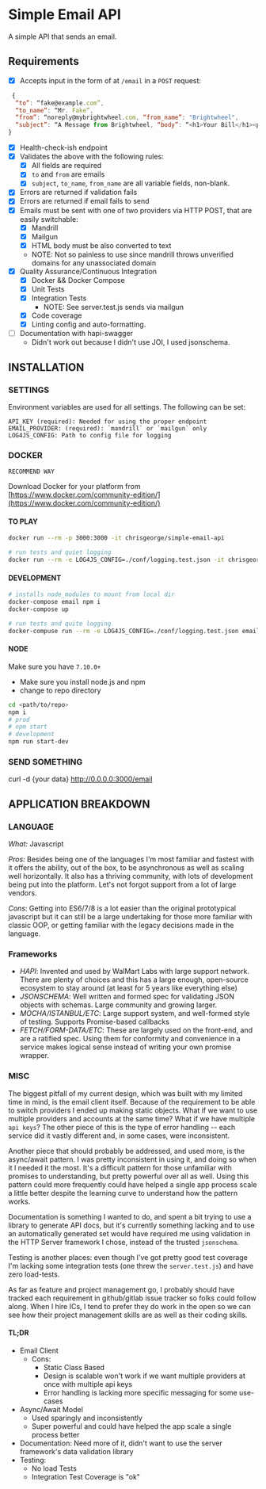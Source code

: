 Simple Email API
=========
A simple API that sends an email.

## Requirements

- [X] Accepts input in the form of at `/email` in a `POST` request:
```javascript
 {
  “to”: “fake@example.com”,
  “to_name”: “Mr. Fake”,
  “from”: “noreply@mybrightwheel.com, “from_name”: "Brightwheel",
  “subject”: “A Message from Brightwheel, “body”: “<h1>Your Bill</h1><p>$10</p>”
}
```
- [X] Health-check-ish endpoint
- [X] Validates the above with the following rules:
  - [X] All fields are required
  - [X] `to` and `from` are emails
  - [X] `subject`, `to_name`, `from_name` are all variable fields, non-blank.
- [X] Errors are returned if validation fails
- [X] Errors are returned if email fails to send
- [X] Emails must be sent with one of two providers via HTTP POST, that are easily switchable:
  - [X] Mandrill
  - [X] Mailgun
  - [X] HTML body must be also converted to text
  - NOTE: Not so painless to use since mandrill throws unverified domains for any unassociated domain
- [X] Quality Assurance/Continuous Integration
  - [X] Docker && Docker Compose
  - [X] Unit Tests
  - [X] Integration Tests
    - NOTE: See server.test.js sends via mailgun
  - [X] Code coverage
  - [X] Linting config and auto-formatting.
- [ ] Documentation with hapi-swagger
  - Didn't work out because I didn't use JOI, I used jsonschema.

## INSTALLATION
### SETTINGS
Environment variables are used for all settings. The following can be set:

```
API_KEY (required): Needed for using the proper endpoint
EMAIL_PROVIDER: (required): `mandrill` or `mailgun` only
LOG4JS_CONFIG: Path to config file for logging
```

### DOCKER
`RECOMMEND WAY`

Download Docker for your platform from [https://www.docker.com/community-edition/](https://www.docker.com/community-edition/)


#### TO PLAY
```bash
docker run --rm -p 3000:3000 -it chrisgeorge/simple-email-api

# run tests and quiet logging
docker run --rm -e LOG4JS_CONFIG=./conf/logging.test.json -it chrisgeorge/simple-email-api npm test
```


#### DEVELOPMENT

```bash
# installs node_modules to mount from local dir
docker-compose email npm i
docker-compose up

# run tests and quite logging
docker-compuse run --rm -e LOG4JS_CONFIG=./conf/logging.test.json email npm test
```

#### NODE
Make sure you have `7.10.0+`

* Make sure you install node.js and npm
* change to repo directory

```bash
cd <path/to/repo>
npm i
# prod
# npm start
# development
npm run start-dev
```

### SEND SOMETHING
curl -d {your data} http://0.0.0.0:3000/email

## APPLICATION BREAKDOWN

### LANGUAGE
*What:* Javascript

*Pros:*
Besides being one of the languages I'm most familiar and fastest with it offers the ability, out of the box, to be asynchronous as well as scaling well horizontally.
It also has a thriving community, with lots of development being put into the platform. Let's not forgot support from a lot of large vendors.

*Cons*: Getting into ES6/7/8 is a lot easier than the original prototypical javascript but it can still be a large undertaking for those more familiar with classic OOP, or getting familiar with the legacy decisions made in the language.

### Frameworks
- *HAPI*: Invented and used by WalMart Labs with large support network. There are plenty of choices and this has a large enough, open-source ecosystem to stay around (at least for 5 years like everything else)
- *JSONSCHEMA*: Well written and formed spec for validating JSON objects with schemas. Large community and growing larger.
- *MOCHA/ISTANBUL/ETC*: Large support system, and well-formed style of testing. Supports Promise-based callbacks
- *FETCH/FORM-DATA/ETC*: These are largely used on the front-end, and are a ratified spec. Using them for conformity and convenience in a service makes logical sense instead of writing your own promise wrapper.

### MISC
The biggest pitfall of my current design, which was built with my limited time in mind, is the email client itself. Because of the requirement to be able to switch providers I ended up making static objects. What if we want to use multiple providers and accounts at the same time? What if we have multiple `api keys`? The other piece of this is the type of error handling -- each service did it vastly different and, in some cases, were inconsistent.

Another piece that should probably be addressed, and used more, is the async/await pattern. I was pretty inconsistent in using it, and doing so when it I needed it the most. It's a difficult pattern for those unfamiliar with promises to understanding, but pretty powerful over all as well. Using this pattern could more frequently could have helped a single app process scale a little better despite the learning curve to understand how the pattern works.

Documentation is something I wanted to do, and spent a bit trying to use a library to generate API docs, but it's currently something lacking and to use an automatically generated set would have required me using validation in the HTTP Server framework I chose, instead of the trusted `jsonschema`.

Testing is another places: even though I've got pretty good test coverage I'm lacking some integration tests (one threw the `server.test.js`) and have zero load-tests.

As far as feature and project management go, I probably should have tracked each requirement in github/gitlab issue tracker so folks could follow along. When I hire ICs, I tend to prefer they do work in the open so we can see how their project management skills are as well as their coding skills.

#### TL;DR
- Email Client
  * Cons:
    * Static Class Based
    * Design is scalable won't work if we want multiple providers at once with multiple api keys
    * Error handling is lacking more specific messaging for some use-cases
- Async/Await Model
  * Used sparingly and inconsistently
  * Super powerful and could have helped the app scale a single process better
- Documentation: Need more of it, didn't want to use the server framework's data validation library
- Testing:
  * No load Tests
  * Integration Test Coverage is "ok"
